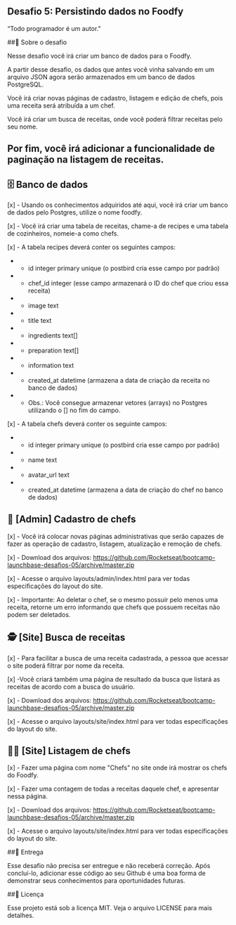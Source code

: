 ## Desafio 5: Persistindo dados no Foodfy

“Todo programador é um autor.”

##🚀 Sobre o desafio

Nesse desafio você irá criar um banco de dados para o Foodfy.

A partir desse desafio, os dados que antes você vinha salvando em um arquivo JSON agora serão armazenados em um banco de dados PostgreSQL.

Você irá criar novas páginas de cadastro, listagem e edição de chefs, pois uma receita será atribuída a um chef.

Você irá criar um busca de receitas, onde você poderá filtrar receitas pelo seu nome.

## Por fim, você irá adicionar a funcionalidade de paginação na listagem de receitas.

## 🗄️ Banco de dados

[x] - Usando os conhecimentos adquiridos até aqui, você irá criar um banco de dados pelo Postgres, utilize o nome foodfy.

[x] - Você irá criar uma tabela de receitas, chame-a de recipes e uma tabela de cozinheiros, nomeie-a como chefs.

[x] - A tabela recipes deverá conter os seguintes campos:

* - id integer primary unique (o postbird cria esse campo por padrão)
* - chef_id integer (esse campo armazenará o ID do chef que criou essa receita)
* - image text
* - title text
* - ingredients text[]
* - preparation text[]
* - information text
* - created_at datetime (armazena a data de criação da receita no banco de dados)
* - Obs.: Você consegue armazenar vetores (arrays) no Postgres utilizando o [] no fim do campo.

[x] - A tabela chefs deverá conter os seguinte campos:

* - id integer primary unique (o postbird cria esse campo por padrão)
* - name text
* - avatar_url text
* - created_at datetime (armazena a data de criação do chef no banco de dados)


## 🍴 [Admin] Cadastro de chefs

[x] - Você irá colocar novas páginas administrativas que serão capazes de fazer as operação de cadastro, listagem, atualização e remoção de chefs.

[x] - Download dos arquivos: https://github.com/Rocketseat/bootcamp-launchbase-desafios-05/archive/master.zip

[x] - Acesse o arquivo layouts/admin/index.html para ver todas especificações do layout do site.

[x] - Importante: Ao deletar o chef, se o mesmo possuir pelo menos uma receita, retorne um erro informando que chefs que possuem receitas não podem ser deletados.

## 🕵️ [Site] Busca de receitas

[x] - Para facilitar a busca de uma receita cadastrada, a pessoa que acessar o site poderá filtrar por nome da receita.

[x] -Você criará também uma página de resultado da busca que listará as receitas de acordo com a busca do usuário.

[x] - Download dos arquivos: https://github.com/Rocketseat/bootcamp-launchbase-desafios-05/archive/master.zip

[x] - Acesse o arquivo layouts/site/index.html para ver todas especificações do layout do site.


## 👩‍🍳 [Site] Listagem de chefs

[x] - Fazer uma página com nome "Chefs" no site onde irá mostrar os chefs do Foodfy.

[x] - Fazer uma contagem de todas a receitas daquele chef, e apresentar nessa página.

[x] - Download dos arquivos: https://github.com/Rocketseat/bootcamp-launchbase-desafios-05/archive/master.zip

[x] - Acesse o arquivo layouts/site/index.html para ver todas especificações do layout do site.


##📆 Entrega

Esse desafio não precisa ser entregue e não receberá correção. Após concluí-lo, adicionar esse código ao seu Github é uma boa forma de demonstrar seus conhecimentos para oportunidades futuras.

##📝 Licença

Esse projeto está sob a licença MIT. Veja o arquivo LICENSE para mais detalhes.